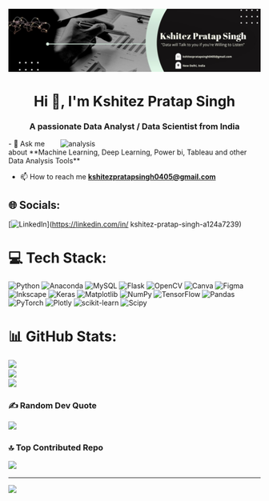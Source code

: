![logo](https://github.com/Kshitez-Pratap-Singh/Kshitez-Pratap-Singh/blob/main/1653670117835.png)
<h1 align="center">Hi 👋, I'm Kshitez Pratap Singh</h1>
<h3 align="center">A passionate Data Analyst / Data Scientist from India</h3>
<img align="right" alt="analysis" width="400" src="https://www.arkatechture.com/hs-fs/hubfs/Pyramid-new.gif?width=481&name=Pyramid-new.gif">
- 💬 Ask me about **Machine Learning, Deep Learning, Power bi, Tableau and other Data Analysis Tools**

- 📫 How to reach me **kshitezpratapsingh0405@gmail.com**


## 🌐 Socials:
[![LinkedIn](https://img.shields.io/badge/LinkedIn-%230077B5.svg?logo=linkedin&logoColor=white)](https://linkedin.com/in/ kshitez-pratap-singh-a124a7239) 

# 💻 Tech Stack:
![Python](https://img.shields.io/badge/python-3670A0?style=for-the-badge&logo=python&logoColor=ffdd54) ![Anaconda](https://img.shields.io/badge/Anaconda-%2344A833.svg?style=for-the-badge&logo=anaconda&logoColor=white) ![MySQL](https://img.shields.io/badge/mysql-%2300000f.svg?style=for-the-badge&logo=mysql&logoColor=white) ![Flask](https://img.shields.io/badge/flask-%23000.svg?style=for-the-badge&logo=flask&logoColor=white) ![OpenCV](https://img.shields.io/badge/opencv-%23white.svg?style=for-the-badge&logo=opencv&logoColor=white) ![Canva](https://img.shields.io/badge/Canva-%2300C4CC.svg?style=for-the-badge&logo=Canva&logoColor=white) ![Figma](https://img.shields.io/badge/figma-%23F24E1E.svg?style=for-the-badge&logo=figma&logoColor=white) ![Inkscape](https://img.shields.io/badge/Inkscape-e0e0e0?style=for-the-badge&logo=inkscape&logoColor=080A13) ![Keras](https://img.shields.io/badge/Keras-%23D00000.svg?style=for-the-badge&logo=Keras&logoColor=white) ![Matplotlib](https://img.shields.io/badge/Matplotlib-%23ffffff.svg?style=for-the-badge&logo=Matplotlib&logoColor=black) ![NumPy](https://img.shields.io/badge/numpy-%23013243.svg?style=for-the-badge&logo=numpy&logoColor=white) ![TensorFlow](https://img.shields.io/badge/TensorFlow-%23FF6F00.svg?style=for-the-badge&logo=TensorFlow&logoColor=white) ![Pandas](https://img.shields.io/badge/pandas-%23150458.svg?style=for-the-badge&logo=pandas&logoColor=white) ![PyTorch](https://img.shields.io/badge/PyTorch-%23EE4C2C.svg?style=for-the-badge&logo=PyTorch&logoColor=white) ![Plotly](https://img.shields.io/badge/Plotly-%233F4F75.svg?style=for-the-badge&logo=plotly&logoColor=white) ![scikit-learn](https://img.shields.io/badge/scikit--learn-%23F7931E.svg?style=for-the-badge&logo=scikit-learn&logoColor=white) ![Scipy](https://img.shields.io/badge/SciPy-%230C55A5.svg?style=for-the-badge&logo=scipy&logoColor=%white)
# 📊 GitHub Stats:
![](https://github-readme-stats.vercel.app/api?username=Kshitez-Pratap-Singh&theme=dark&hide_border=false&include_all_commits=true&count_private=true)<br/>
![](https://github-readme-streak-stats.herokuapp.com/?user=Kshitez-Pratap-Singh&theme=dark&hide_border=false)<br/>
![](https://github-readme-stats.vercel.app/api/top-langs/?username=Kshitez-Pratap-Singh&theme=dark&hide_border=false&include_all_commits=true&count_private=true&layout=compact)

### ✍️ Random Dev Quote
![](https://quotes-github-readme.vercel.app/api?type=horizontal&theme=radical)

### 🔝 Top Contributed Repo
![](https://github-contributor-stats.vercel.app/api?username=Kshitez-Pratap-Singh&limit=5&theme=dark&combine_all_yearly_contributions=true)

---
[![](https://visitcount.itsvg.in/api?id=Kshitez-Pratap-Singh&icon=0&color=0)](https://visitcount.itsvg.in)

<!-- Proudly created with GPRM ( https://gprm.itsvg.in ) -->
